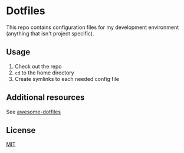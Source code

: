 # Dotfiles

This repo contains configuration files for my development environment (anything that isn't project specific).

## Usage

1. Check out the repo
2. `cd` to the home directory
3. Create symlinks to each needed config file

## Additional resources
See [awesome-dotfiles](https://github.com/webpro/awesome-dotfiles)

## License
[MIT](./LICENSE)
